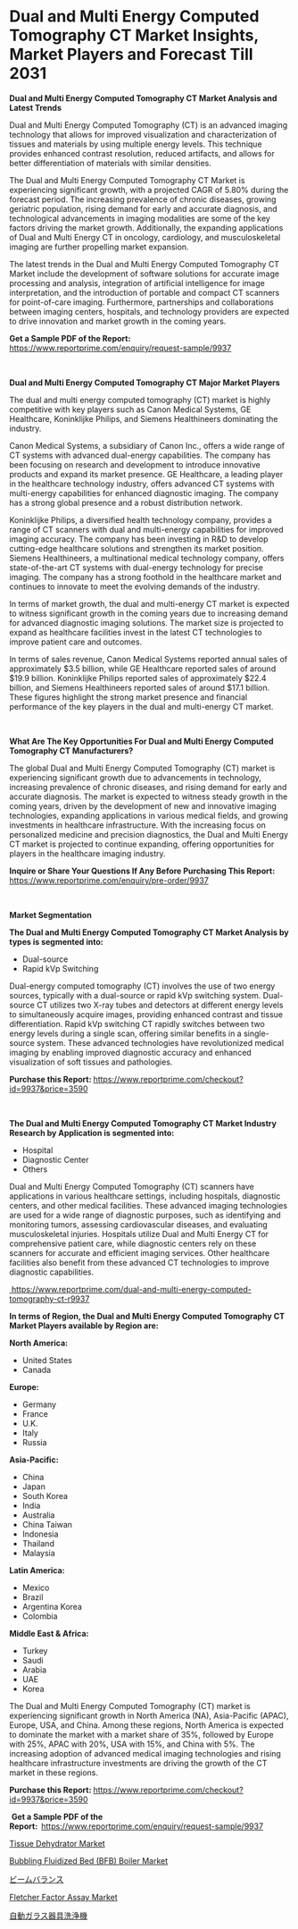 <p><h1>Dual and Multi Energy Computed Tomography CT Market Insights, Market Players and Forecast Till 2031</h1></p><p><strong>Dual and Multi Energy Computed Tomography CT Market Analysis and Latest Trends</strong></p>
<p><p>Dual and Multi Energy Computed Tomography (CT) is an advanced imaging technology that allows for improved visualization and characterization of tissues and materials by using multiple energy levels. This technique provides enhanced contrast resolution, reduced artifacts, and allows for better differentiation of materials with similar densities. </p><p>The Dual and Multi Energy Computed Tomography CT Market is experiencing significant growth, with a projected CAGR of 5.80% during the forecast period. The increasing prevalence of chronic diseases, growing geriatric population, rising demand for early and accurate diagnosis, and technological advancements in imaging modalities are some of the key factors driving the market growth. Additionally, the expanding applications of Dual and Multi Energy CT in oncology, cardiology, and musculoskeletal imaging are further propelling market expansion.</p><p>The latest trends in the Dual and Multi Energy Computed Tomography CT Market include the development of software solutions for accurate image processing and analysis, integration of artificial intelligence for image interpretation, and the introduction of portable and compact CT scanners for point-of-care imaging. Furthermore, partnerships and collaborations between imaging centers, hospitals, and technology providers are expected to drive innovation and market growth in the coming years.</p></p>
<p><strong>Get a Sample PDF of the Report:&nbsp;</strong> <a href="https://www.reportprime.com/enquiry/request-sample/9937">https://www.reportprime.com/enquiry/request-sample/9937</a></p>
<p>&nbsp;</p>
<p><strong>Dual and Multi Energy Computed Tomography CT Major Market Players</strong></p>
<p><p>The dual and multi energy computed tomography (CT) market is highly competitive with key players such as Canon Medical Systems, GE Healthcare, Koninklijke Philips, and Siemens Healthineers dominating the industry. </p><p>Canon Medical Systems, a subsidiary of Canon Inc., offers a wide range of CT systems with advanced dual-energy capabilities. The company has been focusing on research and development to introduce innovative products and expand its market presence. GE Healthcare, a leading player in the healthcare technology industry, offers advanced CT systems with multi-energy capabilities for enhanced diagnostic imaging. The company has a strong global presence and a robust distribution network.</p><p>Koninklijke Philips, a diversified health technology company, provides a range of CT scanners with dual and multi-energy capabilities for improved imaging accuracy. The company has been investing in R&D to develop cutting-edge healthcare solutions and strengthen its market position. Siemens Healthineers, a multinational medical technology company, offers state-of-the-art CT systems with dual-energy technology for precise imaging. The company has a strong foothold in the healthcare market and continues to innovate to meet the evolving demands of the industry.</p><p>In terms of market growth, the dual and multi-energy CT market is expected to witness significant growth in the coming years due to increasing demand for advanced diagnostic imaging solutions. The market size is projected to expand as healthcare facilities invest in the latest CT technologies to improve patient care and outcomes.</p><p>In terms of sales revenue, Canon Medical Systems reported annual sales of approximately $3.5 billion, while GE Healthcare reported sales of around $19.9 billion. Koninklijke Philips reported sales of approximately $22.4 billion, and Siemens Healthineers reported sales of around $17.1 billion. These figures highlight the strong market presence and financial performance of the key players in the dual and multi-energy CT market.</p></p>
<p>&nbsp;</p>
<p><strong>What Are The Key Opportunities For Dual and Multi Energy Computed Tomography CT Manufacturers?</strong></p>
<p><p>The global Dual and Multi Energy Computed Tomography (CT) market is experiencing significant growth due to advancements in technology, increasing prevalence of chronic diseases, and rising demand for early and accurate diagnosis. The market is expected to witness steady growth in the coming years, driven by the development of new and innovative imaging technologies, expanding applications in various medical fields, and growing investments in healthcare infrastructure. With the increasing focus on personalized medicine and precision diagnostics, the Dual and Multi Energy CT market is projected to continue expanding, offering opportunities for players in the healthcare imaging industry.</p></p>
<p><strong>Inquire or Share Your Questions If Any Before Purchasing This Report:</strong> <a href="https://www.reportprime.com/enquiry/pre-order/9937">https://www.reportprime.com/enquiry/pre-order/9937</a></p>
<p>&nbsp;</p>
<p><strong>Market Segmentation</strong></p>
<p><strong>The Dual and Multi Energy Computed Tomography CT Market Analysis by types is segmented into:</strong></p>
<p><ul><li>Dual-source</li><li>Rapid kVp Switching</li></ul></p>
<p><p>Dual-energy computed tomography (CT) involves the use of two energy sources, typically with a dual-source or rapid kVp switching system. Dual-source CT utilizes two X-ray tubes and detectors at different energy levels to simultaneously acquire images, providing enhanced contrast and tissue differentiation. Rapid kVp switching CT rapidly switches between two energy levels during a single scan, offering similar benefits in a single-source system. These advanced technologies have revolutionized medical imaging by enabling improved diagnostic accuracy and enhanced visualization of soft tissues and pathologies.</p></p>
<p><strong>Purchase this Report:&nbsp;</strong><a href="https://www.reportprime.com/checkout?id=9937&price=3590">https://www.reportprime.com/checkout?id=9937&price=3590</a></p>
<p>&nbsp;</p>
<p><strong>The Dual and Multi Energy Computed Tomography CT Market Industry Research by Application is segmented into:</strong></p>
<p><ul><li>Hospital</li><li>Diagnostic Center</li><li>Others</li></ul></p>
<p><p>Dual and Multi Energy Computed Tomography (CT) scanners have applications in various healthcare settings, including hospitals, diagnostic centers, and other medical facilities. These advanced imaging technologies are used for a wide range of diagnostic purposes, such as identifying and monitoring tumors, assessing cardiovascular diseases, and evaluating musculoskeletal injuries. Hospitals utilize Dual and Multi Energy CT for comprehensive patient care, while diagnostic centers rely on these scanners for accurate and efficient imaging services. Other healthcare facilities also benefit from these advanced CT technologies to improve diagnostic capabilities.</p></p>
<p><a href="https://www.reportprime.com/dual-and-multi-energy-computed-tomography-ct-r9937">&nbsp;https://www.reportprime.com/dual-and-multi-energy-computed-tomography-ct-r9937</a></p>
<p><strong>In terms of Region, the Dual and Multi Energy Computed Tomography CT Market Players available by Region are:</strong></p>
<p>
    <p> <strong> North America: </strong>
        <ul>
            <li>United States</li>
            <li>Canada</li>
        </ul>
        </p> 
    <p> <strong> Europe: </strong>
        <ul>
            <li>Germany</li>
            <li>France</li>
            <li>U.K.</li>
            <li>Italy</li>
            <li>Russia</li>
        </ul>
        </p> 
    <p> <strong> Asia-Pacific: </strong>
        <ul>
            <li>China</li>
            <li>Japan</li>
            <li>South Korea</li>
            <li>India</li>
            <li>Australia</li>
            <li>China Taiwan</li>
            <li>Indonesia</li>
            <li>Thailand</li>
            <li>Malaysia</li>
        </ul>
        </p> 
    <p> <strong> Latin America: </strong>
        <ul>
            <li>Mexico</li>
            <li>Brazil</li>
            <li>Argentina Korea</li>
            <li>Colombia</li>
        </ul>
        </p> 
    <p> <strong> Middle East & Africa: </strong>
        <ul>
            <li>Turkey</li>
            <li>Saudi</li>
            <li>Arabia</li>
            <li>UAE</li>
            <li>Korea</li>
        </ul>
    </p>
    </p>
<p><p>The Dual and Multi Energy Computed Tomography (CT) market is experiencing significant growth in North America (NA), Asia-Pacific (APAC), Europe, USA, and China. Among these regions, North America is expected to dominate the market with a market share of 35%, followed by Europe with 25%, APAC with 20%, USA with 15%, and China with 5%. The increasing adoption of advanced medical imaging technologies and rising healthcare infrastructure investments are driving the growth of the CT market in these regions.</p></p>
<p><strong>Purchase this Report: </strong><a href="https://www.reportprime.com/checkout?id=9937&price=3590">https://www.reportprime.com/checkout?id=9937&price=3590</a></p>
<p>&nbsp;<strong>Get a Sample PDF of the Report:&nbsp;&nbsp;</strong><a href="https://www.reportprime.com/enquiry/request-sample/9937">https://www.reportprime.com/enquiry/request-sample/9937</a></p>
<p><strong></strong></p>
<p><p><a href="https://github.com/ruddyyedelwadw/Market-Research-Report-List-2/blob/main/tissue-dehydrator-market.md">Tissue Dehydrator Market</a></p><p><a href="https://www.linkedin.com/pulse/bubbling-fluidized-bed-bfb-boiler-market-challenges-opportunities-d4xee">Bubbling Fluidized Bed (BFB) Boiler Market</a></p><p><a href="https://github.com/leigh4852023/Market-Research-Report-List-1/blob/main/354113779056.md">ビームバランス</a></p><p><a href="https://github.com/lorenzaSchmeler/Market-Research-Report-List-1/blob/main/fletcher-factor-assay-market.md">Fletcher Factor Assay Market</a></p><p><a href="https://github.com/alyle7648/Market-Research-Report-List-1/blob/main/750292279055.md">自動ガラス器具洗浄機</a></p></p>